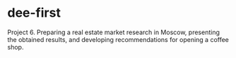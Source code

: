 # dee-first
Project 6. Preparing a real estate market research in Moscow, presenting the obtained results, and developing recommendations for opening a coffee shop.
